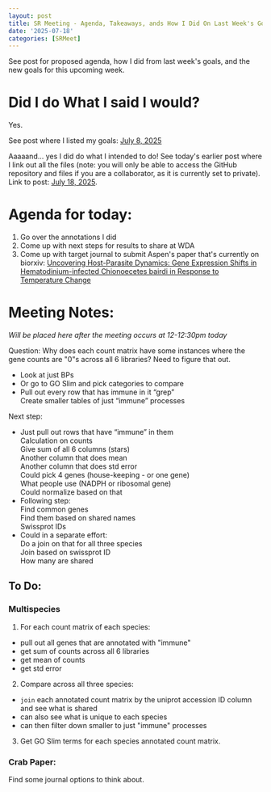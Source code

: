 ```yaml
---
layout: post
title: SR Meeting - Agenda, Takeaways, ands How I Did On Last Week's Goals
date: '2025-07-18'
categories: [SRMeet]
---
```

See post for proposed agenda, how I did from last week's goals, and the new goals for this upcoming week.

# Did I do What I said I would?
Yes.

See post where I listed my goals: [July 8, 2025](https://grace-ac.github.io/SRmeeting-post-notes/)

Aaaaand... yes I did do what I intended to do! See today's earlier post where I link out all the files (note: you will only be able to access the GitHub repository and files if you are a collaborator, as it is currently set to private). Link to post: [July 18, 2025](https://grace-ac.github.io/MUSP-analyses/).

# Agenda for today:
1. Go over the annotations I did    
2. Come up with next steps for results to share at WDA          
3. Come up with target journal to submit Aspen's paper that's currently on biorxiv: [Uncovering Host-Parasite Dynamics: Gene Expression Shifts in Hematodinium-infected Chionoecetes bairdi in Response to Temperature Change](https://www.biorxiv.org/content/10.1101/2025.06.05.658092v2)    

# Meeting Notes:
_Will be placed here after the meeting occurs at 12-12:30pm today_

Question: Why does each count matrix have some instances where the gene counts are "0"s across all 6 libraries? Need to figure that out.

- Look at just BPs
- Or go to GO Slim and pick categories to compare
- Pull out every row that has immune in it “grep”      
Create smaller tables of just “immune” processes

Next step:
- Just pull out rows that have “immune” in them       
Calculation on counts         
Give sum of all 6 columns (stars)        
Another column that does mean       
Another column that does std error       
Could pick 4 genes (house-keeping - or one gene)        
What people use (NADPH or ribosomal gene)      
Could normalize based on that           
- Following step:           
Find common genes      
Find them based on shared names       
Swissprot IDs         
- Could in a separate effort:       
Do a join on that for all three species        
Join based on swissprot ID        
How many are shared        


## To Do:
### Multispecies
1. For each count matrix of each species:      
- pull out all genes that are annotated with "immune"     
- get sum of counts across all 6 libraries
- get mean of counts    
- get std error

2. Compare across all three species:    
- `join` each annotated count matrix by the uniprot accession ID column and see what is shared
- can also see what is unique to each species
- can then filter down smaller to just "immune" processes

3. Get GO Slim terms for each species annotated count matrix.

### Crab Paper:
Find some journal options to think about.
